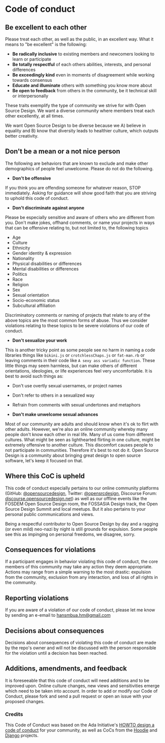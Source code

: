 # Code of conduct

## Be excellent to each other

Please treat each other, as well as the public, in an excellent way. What it
means to "be excellent" is the following:

- **Be radically inclusive** to existing members and newcomers looking to learn
  or participate
- **Be totally respectful** of each others abilities, interests, and personal differences
- **Be exceedingly kind** even in moments of disagreement while working towards consensus
- **Educate and illuminate** others with something you  know more about
- **Be open to feedback** from others in the community, be it technical skill or
  interpersonally

These traits exemplify the type of community we strive for with Open Source
Design. We want a diverse community where members treat each other excellently,
at all times.

We want Open Source Design to be diverse because we A) believe in equality and B)
know that diversity leads to healthier culture, which outputs better creativity.

## Don't be a mean or a not nice person

The following are behaviors that are known to exclude and make other
demographics of people feel unwelcome. Please do not do the following.

- **Don't be offensive**

If you think you are offending someone for whatever reason, STOP immediately.
Asking for guidance will show good faith that you are striving to uphold this
code of conduct.

- **Don't discriminate against anyone**

Please be especially sensitive and aware of others who are different from you.
Don't make jokes, offhand comments, or name your projects in ways that can be
offensive relating to, but not limited to, the following topics

- Age
- Culture
- Ethnicity
- Gender identity & expression
- Nationality
- Physical disabilities or differences
- Mental disabilities or differences
- Politics
- Race
- Religion
- Sex
- Sexual orientation
- Socio-economic status
- Subcultural affiliation

Discriminatory comments or naming of projects that relate to any of the above
topics are the most common forms of abuse. Thus we consider violations relating
to these topics to be severe violations of our code of conduct.

- **Don't sexualize your work**

This is another tricky point as some people see no harm in naming a code
libraries things like `bikini.js` or `crotchlessChaps.js` or `fat-man.rb` or
leaving comments in their code like `A sexy ass variadic function`. These little
things may seem harmless, but can make others of different orientations,
ideologies, or life experiences feel very uncomfortable. It is best to avoid
such things as:

- Don't use overtly sexual usernames, or project names
- Don't refer to others in a sexualized way
- Refrain from comments with sexual undertones and metaphors

- **Don't make unwelcome sexual advances**

Most of our community are adults and should know when it's ok to flirt with
other adults. However, we're also an online community whereby many people don't
know each other in real life. Many of us come from different cultures. What
might be seen as lighthearted flirting in one culture, might be extremely
offensive to another culture. This discomfort causes people to not participate
in communities. Therefore it's best to not do it. Open Source Design is a
community about bringing great design to open source software, let's keep it
focused on that.

## Where this CoC is upheld

This code of conduct especially pertains to our online community platforms
(GitHub: [@opensourcedesign](https://github.com/opensourcedesign), Twitter:
[@opensrcdesign](https://twitter.com/opensrcdesign), Discourse Forum:
[discourse.opensourcedesign.net](https://discourse.opensourcedesign.net)) as
well as our offline events like the FOSDEM Open Source Design room, the FOSSASIA
Design track, the Open Source Design Summit and local meetups. But it also
pertains to your personal public communications and views.

Being a respectful contributor to Open Source Design by day and a ragging
(or even mild) neo-nazi by night is still grounds for expulsion. Some people
see this as impinging on personal freedoms, we disagree, sorry.

## Consequences for violations

If a participant engages in behavior violating this code of conduct, the core
members of this community may take any action they deem appropriate. Actions may
range from a simple warning to the most drastic: expulsion from the community,
exclusion from any interaction, and loss of all rights in the community.

## Reporting violations

If you are aware of a violation of our code of conduct, please let me know by
sending an e-email to hansmbua.hm@gmail.com

## Decisions about consequences

Decisions about consequences of violating this code of conduct are made by the
repo's owner and will not be discussed with the
person responsible for the violation until a decision has been reached.

## Additions, amendments, and feedback

It is foreseeable that this code of conduct will need additions and to be
improved upon. Online culture changes, new views and sensitivities emerge which
need to be taken into account. In order to add or modify our Code of Conduct,
please fork and send a pull request or open an issue with your proposed changes.

### Credits

This Code of Conduct was based on the Ada Initiative's
[HOWTO design a code of conduct](//adainitiative.org/2014/02/howto-design-a-code-of-conduct-for-your-community/)
for your community, as well as CoCs from the [Hoodie](http://hood.ie/code-of-conduct/)
and [Django](https://www.djangoproject.com/conduct/) projects.
